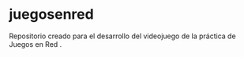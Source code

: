 # juegosenred
Repositorio creado para el desarrollo del videojuego de la práctica de Juegos en Red .
